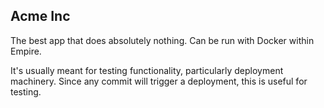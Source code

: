 ## Acme Inc

The best app that does absolutely nothing. Can be run with Docker within Empire.

It's usually meant for testing functionality, particularly deployment machinery.
Since any commit will trigger a deployment, this is useful for testing.
